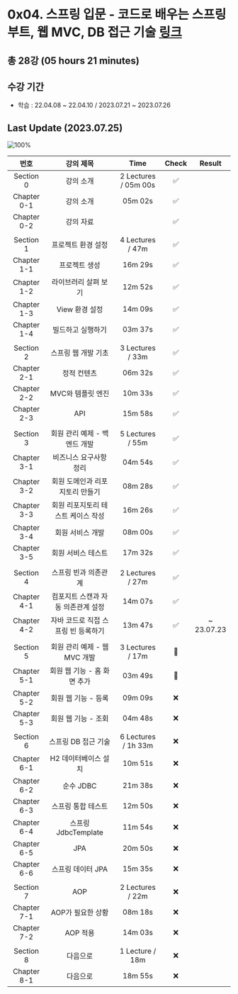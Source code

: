 # 0x04. 스프링 입문 - 코드로 배우는 스프링 부트, 웹 MVC, DB 접근 기술 [링크](https://www.inflearn.com/course/%EC%8A%A4%ED%94%84%EB%A7%81-%EC%9E%85%EB%AC%B8-%EC%8A%A4%ED%94%84%EB%A7%81%EB%B6%80%ED%8A%B8)

## 총 28강 (05 hours 21 minutes)

## 수강 기간 
- 학습          : 22.04.08 ~ 22.04.10 / 2023.07.21 ~ 2023.07.26

## Last Update (2023.07.25)    

![100%](https://progress-bar.dev/16/?scale=28&title=progress&width=500&color=babaca&suffix=/98)


| 번호 | 강의 제목 | Time | Check | Result |
| :--: | :--: | :--: | :--: | :--: |
| Section 0 | 강의 소개 | 2 Lectures / 05m 00s | ✅ |  |
| Chapter 0-1 | 강의 소개 | 05m 02s | ✅ | |
| Chapter 0-2 | 강의 자료 | | ✅ | |
| | | | | |
| Section 1 | 프로젝트 환경 설정 | 4 Lectures / 47m | ✅ | |
| Chapter 1-1 | 프로젝트 생성 | 16m 29s | ✅ | | 
| Chapter 1-2 | 라이브러리 살펴 보기 | 12m 52s | ✅ | |
| Chapter 1-3 | View 환경 설정 | 14m 09s | ✅ | | 
| Chapter 1-4 | 빌드하고 실행하기 | 03m 37s | ✅ | |
| | | | | |
| Section 2 | 스프링 웹 개발 기초 | 3 Lectures / 33m | ✅ | |
| Chapter 2-1 | 정적 컨텐츠 | 06m 32s | ✅ | | 
| Chapter 2-2 | MVC와 템플릿 엔진 | 10m 33s | ✅ | |
| Chapter 2-3 | API | 15m 58s | ✅ | | 
| | | | | |
| Section 3 | 회원 관리 예제 - 백엔드 개발 | 5 Lectures / 55m | ✅ | |
| Chapter 3-1 | 비즈니스 요구사항 정리 | 04m 54s | ✅ | | 
| Chapter 3-2 | 회원 도메인과 리포지토리 만들기 | 08m 28s | ✅ | |
| Chapter 3-3 | 회원 리포지토리 테스트 케이스 작성 | 16m 26s | ✅ | | 
| Chapter 3-4 | 회원 서비스 개발 | 08m 00s | ✅ | | 
| Chapter 3-5 | 회원 서비스 테스트 | 17m 32s | ✅ | | 
| | | | | |
| Section 4 | 스프링 빈과 의존관계 | 2 Lectures / 27m | ✅ | | 
| Chapter 4-1 | 컴포지트 스캔과 자동 의존관계 설정  | 14m 07s | ✅ | | 
| Chapter 4-2 | 자바 코드로 직접 스프링 빈 등록하기 | 13m 47s | ✅ | ~ 23.07.23 | 
| | | | | |
| Section 5 | 회원 관리 예제 - 웹 MVC 개발 | 3 Lectures / 17m | :hammer: | | 
| Chapter 5-1 | 회원 웹 기능 - 홈 화면 추가 | 03m 49s | :hammer: | | 
| Chapter 5-2 | 회원 웹 기능 - 등록 | 09m 09s | ❌ | | 
| Chapter 5-3 | 회원 웹 기능 - 조회 | 04m 48s | ❌ | | 
| | | | | |
| Section 6 | 스프링 DB 접근 기술 | 6 Lectures / 1h 33m | ❌ | | 
| Chapter 6-1 | H2 데이터베이스 설치 | 10m 51s | ❌ | | 
| Chapter 6-2 | 순수 JDBC | 21m 38s | ❌ | | 
| Chapter 6-3 | 스프링 통합 테스트 | 12m 50s | ❌ | | 
| Chapter 6-4 | 스프링 JdbcTemplate | 11m 54s | ❌ | | 
| Chapter 6-5 | JPA | 20m 50s | ❌ | | 
| Chapter 6-6 | 스프링 데이터 JPA | 15m 35s | ❌ | | 
| | | | | |
| Section 7 | AOP | 2 Lectures / 22m | ❌ | | 
| Chapter 7-1 | AOP가 필요한 상황  | 08m 18s | ❌ | | 
| Chapter 7-2 | AOP 적용 | 14m 03s | ❌ | | 
| | | | | |
| Section 8 | 다음으로 | 1 Lecture / 18m | ❌ | | 
| Chapter 8-1 | 다음으로  | 18m 55s | ❌ | | 

